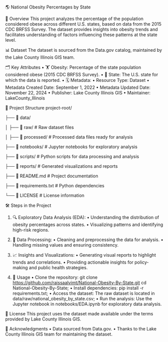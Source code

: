 🌎 National Obesity Percentages by State

📖 Overview
This project analyzes the percentage of the population considered obese across different U.S. states, based on data from the 2015 CDC BRFSS Survey. The dataset provides insights into obesity trends and facilitates understanding of factors influencing these patterns at the state level. 

📊 Dataset
The dataset is sourced from the Data.gov catalog, maintained by the Lake County Illinois GIS team.

🗂️ Key Attributes
• 🏋️ Obesity: Percentage of the state population considered obese (2015 CDC BRFSS Survey).
• 📍 State: The U.S. state for which the data is reported.
• 🗓️ Metadata:
• Resource Type: Dataset
• Metadata Created Date: September 1, 2022
• Metadata Updated Date: November 22, 2024
• Publisher: Lake County Illinois GIS
• Maintainer: LakeCounty_Illinois

📁 Project Structure
project-root/

├── 📂 data/

│      ├── 📂 raw/               # Raw dataset files

│      ├── 📂 processed/         # Processed data files ready for analysis

├── 📂 notebooks/             # Jupyter notebooks for exploratory analysis

├── 📂 scripts/               # Python scripts for data processing and analysis

├── 📂 reports/               # Generated visualizations and reports

├── 📄 README.md              # Project documentation

├── 📄 requirements.txt       # Python dependencies

└── 📄 LICENSE                # License information


🛠️ Steps in the Project

1. 🔍 Exploratory Data Analysis (EDA):
• Understanding the distribution of obesity percentages across states.
• Visualizing patterns and identifying high-risk regions.

2. 🧹 Data Processing:
• Cleaning and preprocessing the data for analysis.
• Handling missing values and ensuring consistency.

3. 📈 Insights and Visualizations:
• Generating visual reports to highlight trends and correlations.
• Providing actionable insights for policy-making and public health strategies.

4. 🚀 Usage
• Clone the repository: git clone https://github.com/raissaalvimt/National-Obesity-By-State.git
cd National-Obesity-By-State;
• Install dependencies: pip install -r requirements.txt;
•  Access the dataset: The raw dataset is located in data/raw/national_obesity_by_state.csv;
• Run the analysis: Use the Jupyter notebook in notebooks/EDA.ipynb for exploratory data analysis.

📝 License
This project uses the dataset made available under the terms provided by Lake County Illinois GIS.

🙌 Acknowledgments
• Data sourced from Data.gov.
• Thanks to the Lake County Illinois GIS team for maintaining the dataset.




